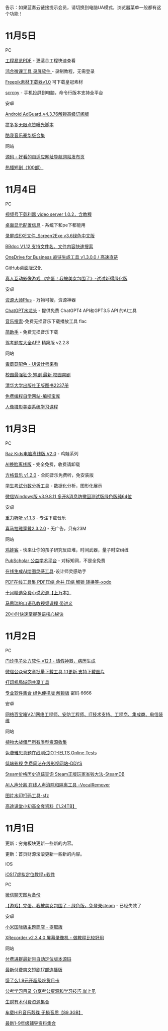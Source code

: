 告示：如果蓝奏云链接提示会员，请切换到电脑UA模式，浏览器菜单一般都有这个功能！

# 11月5日

PC

[工程易览PDF](https://aming.lanzouj.com/iS0F21drqcmh) - 更适合工程快速查看

[鸿合微课工具 录屏软件 ](https://aming.lanzouj.com/iTNsg1drl1ih)- 录制教程，无需登录

[Freepik素材下载器v1.0](https://aming.lanzouj.com/iehr81drqy8f) 可下载皇冠素材

[scrcpy](https://github.com/Genymobile/scrcpy) - 手机投屏到电脑，命令行版本支持全平台

安卓

[Android AdGuard_v4.3.76解锁高级订阅版](https://aming.lanzouj.com/iV3yn1droj9e)

[拼多多无限点赞曝光脚本](https://aming.lanzouj.com/irlEi1droe7c)

[酷我音乐豪华版合集](https://pan.quark.cn/s/57ebde1e6f82#/list/share)

网站

[源码 - 好看的自适应网址导航网站发布页](https://aming.lanzouj.com/imqyl1drkvqj)

[热播短剧（100部）](https://pan.quark.cn/s/07a616e45cfb#/list/share)

# 11月4日

PC

[视频号下载利器 video server 1.0.2，含教程](https://aming.lanzouj.com/ikEZQ1dn845a)

[桌面显示配置信息](https://aming.lanzouj.com/iNNfZ1dn7thg) - 系统下和pe下都能用

[录屏成EXE文件_Screen2Exe v3.6绿色中文版](https://aming.lanzouj.com/if4Tu1dn8jpa)

[BBdoc V1.12 支持文件名、文件内容快速搜索](https://aming.lanzouj.com/iFtJq1dn7wxa)

[OneDrive for Business 直链生成工具 v1.3.0.0 / 高速直链](https://aming.lanzouj.com/iHkzi1dn818f)

[GitHub桌面版汉化](https://desktop.github.com/release-notes)

[真人互动影像游戏 《完蛋！我被美女包围了》-试试新得绿化版](https://www.aliyundrive.com/s/WuWhDcFpxug)

安卓

[资源大师Plus](https://aming.lanzouj.com/ijwnb1dn80fg) - 万物可搜，资源神器

[ChatGPT水龙头](https://aming.lanzouj.com/i5oUm1dn84gb) - 提供免费 ChatGPT4 API和GPT3.5 API 的AI工具

[音乐搜索](https://aming.lanzouj.com/iR0CK1dn84lg)-免费无损音乐下载播放工具 flac

[简助手](https://aming.lanzouj.com/iybRf1dn84hc) - 免费无损音乐下载

[驾考题库大全APP](https://aming.lanzouj.com/i18PJ1dn851c) 精简版 v2.2.8

网站

[毒蘑菇配色 - UI设计师来看](https://color.dumogu.top/)

[校园最强狂少 短剧 最新 校园爽剧](https://www.aliyundrive.com/s/Kr6b9qnif7Z)

[清华大学出版社正版图书2237册](https://pan.quark.cn/s/fe38902c7820#/list/share)

[免费编程自学网站-编程宝库](http://www.codebaoku.com/)

[人像摄影美姿系统学习课程](https://pan.quark.cn/s/e9c795b9d85f#/list/share)

# 11月3日

PC

[Raz Kids电脑离线版 V2.0](https://qn1.runjiapp.com/Raz_Kids_PC.zip) - 鸡娃系列

[AI换脸离线版](https://docs.qq.com/doc/DTG5UYmRDdXJhQXFD) - 完全免费，收费请卸载

[方格音乐 v1.2.0](https://www.123pan.com/s/1Jh8Vv-f1D3v.html) - 全网音乐免费听，免安装版

[学生考试分数分析工具](https://aming.lanzouj.com/iNVPM1dkhlfi) - 数据化分析，图形化展示

[微信Windows版 v3.9.8.11 多开&消息防撤回测试版绿色版纯64位](https://www.aliyundrive.com/s/3xyyrVdMhb8)

安卓

[重力听听 v1.1.3](https://aming.lanzouj.com/idrsE1dkhfjg) - 专注下载音乐

[喜马拉雅穿戴2.3.2.0](https://aming.lanzouj.com/iokqh1dkhgha) - 无广告，只有23M

网站

[鸡娃客](https://www.jiwake.com/) - 快来让你的孩子研究反应堆，时间武器，量子时空纠缠

[PubScholar 公益学术平台](https://pubscholar.cn/) - 对标知网，不是全免费

[在线生成AI绘图灵感工具](https://www.aigenprompt.com/zh-CN)-设计师灵感助手

[PDF在线工具集 PDF压缩 合并 压缩 解锁 转换等-xodo](https://xodo.com/zh_cn/tools)

[十月精选免费小说资源【上万本】](https://pan.quark.cn/s/b5a983fe7346#/list/share)

[马思瑞的口语私教视频课程 带讲义](https://pan.quark.cn/s/19e49c538b48#/list/share)

[20小时快速掌握英语核心秘诀](https://pan.quark.cn/s/cf8d8a1b6fa1#/list/share)

# 11月2日

PC

[门诊电子处方软件 v12.1 - 请假神器，病历生成](https://aming.lanzouj.com/iqwJj1dgxdmj)

[微信公众号文章批量下载工具 1.1更新 支持下载图片](https://aming.lanzouj.com/iWk0O1dgx1te)

[打印机局域网共享工具](https://aming.lanzouj.com/i3WZQ1dgumyh)

[专业软件集合 绿色便携版 解锁版](https://www.123pan.com/s/yS8UVv-rkFed.html) 密码 6666

安卓

[网络百宝箱V2.1网络工程师、安防工程师、IT技术支持、工程商、集成商、电信装维](https://aming.lanzouj.com/i4v1S1dgurjc)

网站

[植物大战僵尸所有类型资源收集](http://jspvz.com/download.htm)

[免费雅思真题在线测试IOT-IELTS Online Tests](https://ieltsonlinetests.com/zh-hans/ielts-exam-library)

[低端影视 免费简洁在线影视网站-DDYS](https://ddys.pro/)

[Steam价格历史追踪查询 Steam正版玩家省钱大法-SteamDB](https://steamdb.info/)

[AI人声分离 在线人声消除和隔离工具 -VocalRemover](https://vocalremover.org/ch/)

[图片水印打码工具-sfz](https://joyqi.github.io/sfz/)

[高途课堂小初高全套资料【1.24TB】](https://pan.quark.cn/s/b4824cdd5942#/list/share)

# 11月1日

更新：穷鬼板块更新一些新的内容。

更新：首页财源滚滚更新一些新的内容。

IOS

[iOS17虚拟定位教程+软件](https://www.123pan.com/s/BXT9-J9GmH.html)

PC

[微信聊天图片备份](https://aming.lanzouj.com/i5HjK1ddf5yh)

[【游戏】完蛋，我被美女包围了 - 绿色版，免登录steam](https://pan.quark.cn/s/5682d0ddab54) - 已经失效了

安卓

[小米国际版主题商店 - 提取版](https://aming.lanzouj.com/i8Xnv1ddf4re)

[XRecorder v2.3.4.0 屏幕录像机 - 做教程比较好用](https://aming.lanzouj.com/i5e6i1ddf4jg)

网站

[付费进群最新带自动定位版本源码](https://aming.lanzouj.com/ixpD91ddf5xg)

[最新付费爽文短剧17部连播版](https://pan.quark.cn/s/2854fe4e7766#/list/share)

[饿了么1.9元开超级吃货月卡](https://picshack.net/ib/yIDcYMou6O.png)

[公考学习目录 分享考公资源和学习技巧 岸上见](https://www.kdocs.cn/l/ctYoDB9lU4o9)

[生财有术付费资源集合](https://pan.quark.cn/s/1f6a69a6f288#/list/share)

[车载HIFI音乐靓碟 无损音质【89.3GB】](https://pan.quark.cn/s/7e599ca245da#/list/share)

[最新1-9年级辅导资料集合](https://pan.quark.cn/s/10f0173ba137#/list/share)